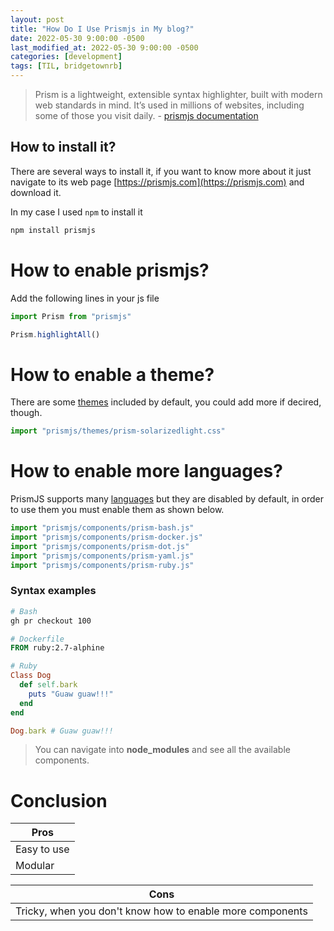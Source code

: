 ```yaml
---
layout: post
title: "How Do I Use Prismjs in My blog?"
date: 2022-05-30 9:00:00 -0500
last_modified_at: 2022-05-30 9:00:00 -0500
categories: [development]
tags: [TIL, bridgetownrb]
---
```


> Prism is a lightweight, extensible syntax highlighter,
> built with modern web standards in mind. It’s used in millions of websites,
> including some of those you visit daily. - [prismjs documentation](https://prismjs.com/)

## How to install it?
There are several ways to install it, if you want to know more about it just
navigate to its web page [https://prismjs.com](https://prismjs.com) and download it.

In my case I used `npm` to install it

```bash
npm install prismjs
```

# How to enable prismjs?

Add the following lines in your js file

```javascript
import Prism from "prismjs"

Prism.highlightAll()
```

# How to enable a theme?

There are some [themes](https://github.com/PrismJS/prism-themes) included by default,
you could add more if decired, though.

```javascript
import "prismjs/themes/prism-solarizedlight.css"
```

# How to enable more languages?

PrismJS supports many [languages](https://github.com/PrismJS/prism/tree/master/components)
but they are disabled by default, in order to use them you must enable them as shown below.

```javascript
import "prismjs/components/prism-bash.js"
import "prismjs/components/prism-docker.js"
import "prismjs/components/prism-dot.js"
import "prismjs/components/prism-yaml.js"
import "prismjs/components/prism-ruby.js"
```

### Syntax examples

```bash
# Bash
gh pr checkout 100
```

```dockerfile
# Dockerfile
FROM ruby:2.7-alphine
```

```ruby
# Ruby
Class Dog
  def self.bark
    puts "Guaw guaw!!!"
  end
end

Dog.bark # Guaw guaw!!!
```

> You can navigate into **node_modules** and see all the available components.

# Conclusion

|Pros|
|----|
|Easy to use|
|Modular|

|Cons|
|----|
|Tricky, when you don't know how to enable more components |
